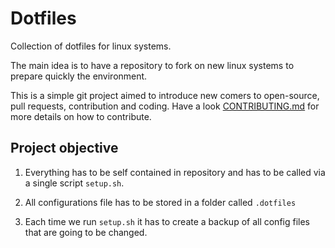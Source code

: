 # Dotfiles

Collection of dotfiles for linux systems.

The main idea is to have a repository to fork on new linux systems to prepare quickly the environment.

This is a simple git project aimed to introduce new comers to open-source, pull requests, contribution and coding.
Have a look [CONTRIBUTING.md](CONTRIBUTING.md) for more details on how to contribute.

## Project objective

1. Everything has to be self contained in repository and has to be called via a single script `setup.sh`.

2. All configurations file has to be stored in a folder called `.dotfiles`

3. Each time we run `setup.sh` it has to create a backup of all config files that are going to be changed.
